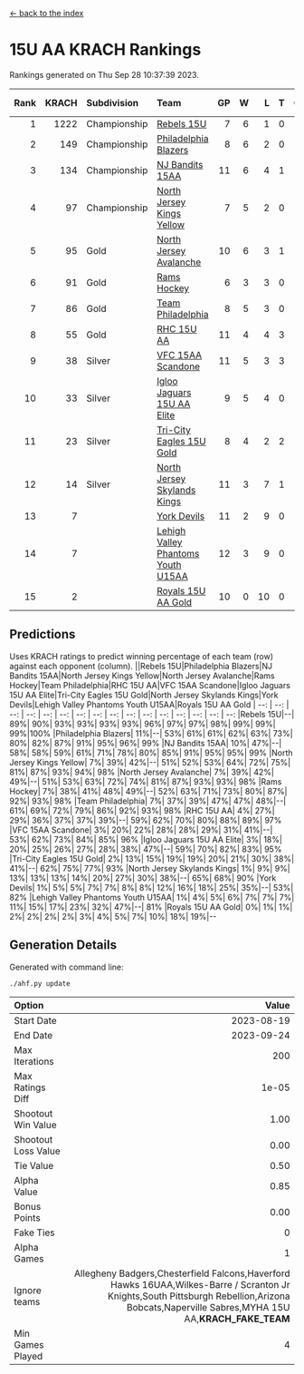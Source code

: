 [<- back to the index](readme.md)
# 15U AA KRACH Rankings
Rankings generated on Thu Sep 28 10:37:39 2023.

Rank|KRACH|Subdivision|Team|GP|W|L|T|OTW|OTL|SoS|Exp Wins|Win Diff
---:|---:|:---|:---|---:|---:|---:|---:|---:|---:|---:|---:|---:
1|1222|Championship|[Rebels 15U](https://gamesheetstats.com/seasons/3659/teams/140654/schedule)|7|6|1|0|0|1|1014|6.8|-0.0
2|149|Championship|[Philadelphia Blazers](https://gamesheetstats.com/seasons/3659/teams/140652/schedule)|8|6|2|0|3|0|55|6.9|0.0
3|134|Championship|[NJ Bandits 15AA](https://gamesheetstats.com/seasons/3659/teams/140648/schedule)|11|6|4|1|0|1|257|7.4|0.0
4|97|Championship|[North Jersey Kings Yellow](https://gamesheetstats.com/seasons/3659/teams/140650/schedule)|7|5|2|0|0|0|47|5.9|0.0
5|95|Gold|[North Jersey Avalanche](https://gamesheetstats.com/seasons/3659/teams/140649/schedule)|10|6|3|1|1|0|63|7.4|0.0
6|91|Gold|[Rams Hockey](https://gamesheetstats.com/seasons/3659/teams/140653/schedule)|6|3|3|0|1|2|1167|3.9|0.0
7|86|Gold|[Team Philadelphia](https://gamesheetstats.com/seasons/3659/teams/140657/schedule)|8|5|3|0|0|0|176|5.9|0.0
8|55|Gold|[RHC 15U AA](https://gamesheetstats.com/seasons/3659/teams/140655/schedule)|11|4|4|3|0|0|73|6.4|0.0
9|38|Silver|[VFC 15AA Scandone](https://gamesheetstats.com/seasons/3659/teams/140659/schedule)|11|5|3|3|0|1|678|7.4|0.0
10|33|Silver|[Igloo Jaguars 15U AA Elite](https://gamesheetstats.com/seasons/3659/teams/140645/schedule)|9|5|4|0|0|0|52|5.9|0.0
11|23|Silver|[Tri-City Eagles 15U Gold](https://gamesheetstats.com/seasons/3659/teams/140658/schedule)|8|4|2|2|0|0|17|5.9|0.0
12|14|Silver|[North Jersey Skylands Kings](https://gamesheetstats.com/seasons/3659/teams/140651/schedule)|11|3|7|1|0|0|148|4.4|0.0
13|7||[York Devils](https://gamesheetstats.com/seasons/3659/teams/140660/schedule)|11|2|9|0|0|1|147|2.9|0.0
14|7||[Lehigh Valley Phantoms Youth U15AA](https://gamesheetstats.com/seasons/3659/teams/140646/schedule)|12|3|9|0|0|0|38|3.9|0.0
15|2||[Royals 15U AA Gold](https://gamesheetstats.com/seasons/3659/teams/140656/schedule)|10|0|10|0|0|0|44|0.9|0.0

## Predictions
Uses KRACH ratings to predict winning percentage of each team (row) against each opponent (column).
||Rebels 15U|Philadelphia Blazers|NJ Bandits 15AA|North Jersey Kings Yellow|North Jersey Avalanche|Rams Hockey|Team Philadelphia|RHC 15U AA|VFC 15AA Scandone|Igloo Jaguars 15U AA Elite|Tri-City Eagles 15U Gold|North Jersey Skylands Kings|York Devils|Lehigh Valley Phantoms Youth U15AA|Royals 15U AA Gold
| --: | --: | --: | --: | --: | --: | --: | --: | --: | --: | --: | --: | --: | --: | --: | --: 
|Rebels 15U|--| 89%| 90%| 93%| 93%| 93%| 93%| 96%| 97%| 97%| 98%| 99%| 99%| 99%|100%
|Philadelphia Blazers| 11%|--| 53%| 61%| 61%| 62%| 63%| 73%| 80%| 82%| 87%| 91%| 95%| 96%| 99%
|NJ Bandits 15AA| 10%| 47%|--| 58%| 58%| 59%| 61%| 71%| 78%| 80%| 85%| 91%| 95%| 95%| 99%
|North Jersey Kings Yellow|  7%| 39%| 42%|--| 51%| 52%| 53%| 64%| 72%| 75%| 81%| 87%| 93%| 94%| 98%
|North Jersey Avalanche|  7%| 39%| 42%| 49%|--| 51%| 53%| 63%| 72%| 74%| 81%| 87%| 93%| 93%| 98%
|Rams Hockey|  7%| 38%| 41%| 48%| 49%|--| 52%| 63%| 71%| 73%| 80%| 87%| 92%| 93%| 98%
|Team Philadelphia|  7%| 37%| 39%| 47%| 47%| 48%|--| 61%| 69%| 72%| 79%| 86%| 92%| 93%| 98%
|RHC 15U AA|  4%| 27%| 29%| 36%| 37%| 37%| 39%|--| 59%| 62%| 70%| 80%| 88%| 89%| 97%
|VFC 15AA Scandone|  3%| 20%| 22%| 28%| 28%| 29%| 31%| 41%|--| 53%| 62%| 73%| 84%| 85%| 96%
|Igloo Jaguars 15U AA Elite|  3%| 18%| 20%| 25%| 26%| 27%| 28%| 38%| 47%|--| 59%| 70%| 82%| 83%| 95%
|Tri-City Eagles 15U Gold|  2%| 13%| 15%| 19%| 19%| 20%| 21%| 30%| 38%| 41%|--| 62%| 75%| 77%| 93%
|North Jersey Skylands Kings|  1%|  9%|  9%| 13%| 13%| 13%| 14%| 20%| 27%| 30%| 38%|--| 65%| 68%| 90%
|York Devils|  1%|  5%|  5%|  7%|  7%|  8%|  8%| 12%| 16%| 18%| 25%| 35%|--| 53%| 82%
|Lehigh Valley Phantoms Youth U15AA|  1%|  4%|  5%|  6%|  7%|  7%|  7%| 11%| 15%| 17%| 23%| 32%| 47%|--| 81%
|Royals 15U AA Gold|  0%|  1%|  1%|  2%|  2%|  2%|  2%|  3%|  4%|  5%|  7%| 10%| 18%| 19%|--

## Generation Details

Generated with command line:
```
./ahf.py update
```

| Option | Value |
| :----- | ----: |
| Start Date | 2023-08-19 |
| End Date | 2023-09-24 |
| Max Iterations | 200 |
| Max Ratings Diff | 1e-05 |
| Shootout Win Value | 1.00 |
| Shootout Loss Value | 0.00 |
| Tie Value | 0.50 |
| Alpha Value | 0.85 |
| Bonus Points | 0.00 |
| Fake Ties | 0 |
| Alpha Games | 1 |
| Ignore teams | Allegheny Badgers,Chesterfield Falcons,Haverford Hawks 16UAA,Wilkes-Barre / Scranton Jr Knights,South Pittsburgh Rebellion,Arizona Bobcats,Naperville Sabres,MYHA 15U AA,__KRACH_FAKE_TEAM__ |
| Min Games Played | 4 |

